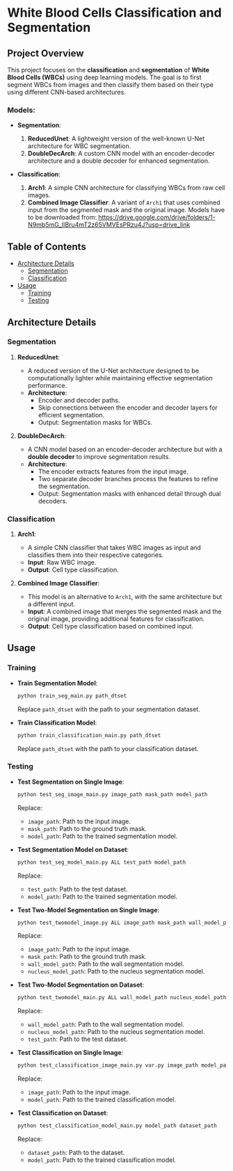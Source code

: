 # White Blood Cells Classification and Segmentation

## Project Overview
This project focuses on the **classification** and **segmentation** of **White Blood Cells (WBCs)** using deep learning models. The goal is to first segment WBCs from images and then classify them based on their type using different CNN-based architectures.

### Models:
- **Segmentation**:  
  1. **ReducedUnet**: A lightweight version of the well-known U-Net architecture for WBC segmentation.
  2. **DoubleDecArch**: A custom CNN model with an encoder-decoder architecture and a double decoder for enhanced segmentation.
  
- **Classification**:  
  1. **Arch1**: A simple CNN architecture for classifying WBCs from raw cell images.
  2. **Combined Image Classifier**: A variant of `Arch1` that uses combined input from the segmented mask and the original image.
Models have to be downloaded from: https://drive.google.com/drive/folders/1-N9mb5mG_IlBru4mT2z65VMVEsPRzu4J?usp=drive_link
## Table of Contents
- [Architecture Details](#architecture-details)
  - [Segmentation](#segmentation)
  - [Classification](#classification)
- [Usage](#usage)
  - [Training](#training)
  - [Testing](#testing)
## Architecture Details

### Segmentation
1. **ReducedUnet**:
   - A reduced version of the U-Net architecture designed to be computationally lighter while maintaining effective segmentation performance.
   - **Architecture**: 
     - Encoder and decoder paths.
     - Skip connections between the encoder and decoder layers for efficient segmentation.
     - Output: Segmentation masks for WBCs.

2. **DoubleDecArch**:
   - A CNN model based on an encoder-decoder architecture but with a **double decoder** to improve segmentation results.
   - **Architecture**: 
     - The encoder extracts features from the input image.
     - Two separate decoder branches process the features to refine the segmentation.
     - Output: Segmentation masks with enhanced detail through dual decoders.

### Classification
1. **Arch1**:
   - A simple CNN classifier that takes WBC images as input and classifies them into their respective categories.
   - **Input**: Raw WBC image.
   - **Output**: Cell type classification.

2. **Combined Image Classifier**:
   - This model is an alternative to `Arch1`, with the same architecture but a different input.
   - **Input**: A combined image that merges the segmented mask and the original image, providing additional features for classification.
   - **Output**: Cell type classification based on combined input.


## Usage

### Training
- **Train Segmentation Model**:
  ```bash
  python train_seg_main.py path_dtset
  ```
  Replace `path_dtset` with the path to your segmentation dataset.

- **Train Classification Model**:
  ```bash
  python train_classification_main.py path_dtset
  ```
  Replace `path_dtset` with the path to your classification dataset.

### Testing
- **Test Segmentation on Single Image**:
  ```bash
  python test_seg_image_main.py image_path mask_path model_path
  ```
  Replace:
  - `image_path`: Path to the input image.
  - `mask_path`: Path to the ground truth mask.
  - `model_path`: Path to the trained segmentation model.

- **Test Segmentation Model on Dataset**:
  ```bash
  python test_seg_model_main.py ALL test_path model_path
  ```
  Replace:
  - `test_path`: Path to the test dataset.
  - `model_path`: Path to the trained segmentation model.

- **Test Two-Model Segmentation on Single Image**:
  ```bash
  python test_twomodel_image.py ALL image_path mask_path wall_model_path nucleus_model_path
  ```
  Replace:
  - `image_path`: Path to the input image.
  - `mask_path`: Path to the ground truth mask.
  - `wall_model_path`: Path to the wall segmentation model.
  - `nucleus_model_path`: Path to the nucleus segmentation model.

- **Test Two-Model Segmentation on Dataset**:
  ```bash
  python test_twomodel_main.py ALL wall_model_path nucleus_model_path test_path
  ```
  Replace:
  - `wall_model_path`: Path to the wall segmentation model.
  - `nucleus_model_path`: Path to the nucleus segmentation model.
  - `test_path`: Path to the test dataset.

- **Test Classification on Single Image**:
  ```bash
  python test_classification_image_main.py var.py image_path model_path
  ```
  Replace:
  - `image_path`: Path to the input image.
  - `model_path`: Path to the trained classification model.

- **Test Classification on Dataset**:
  ```bash
  python test_classification_model_main.py model_path dataset_path
  ```
  Replace:
  - `dataset_path`: Path to the dataset.
  - `model_path`: Path to the trained classification model.
